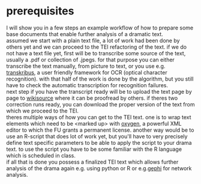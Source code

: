 # prerequisites
I will show you in a few steps an example workflow of how to prepare some base documents that enable further analysis of a dramatic text.  
assumed we start with a plain text file, a lot of work had been done by others yet and we can proceed to the TEI refactoring of the text. if we do not have a text file yet, first will be to transcribe some  source of the text, usually a .pdf or collection of .jpegs. for that purpose you can either transcribe the text manually, from picture to text, or you use e.g. [transkribus][1], a user friendly framework for OCR (optical character recognition). with that half of the work is done by the algorithm, but you still have to check the automatic transcription for recognition failures.  
next step if you have the transcript ready will be to upload the text page by page to [wikisource][2] where it can be proofread by others. if theres two correction runs ready, you can download the proper version of the text from which we proceed to the TEI.  
theres multiple ways of how you can get to the TEI text. one is to wrap text elements which need to be \<marked up\> with [oxygen][3], a powerful XML editor to which the FU grants a permanent license. another way would be to use an R-script that does lot of work yet, but you'll have to very precisely define text specific parameters to be able to apply the script to your drama text. to use the script you have to be some familiar with the R language which is scheduled in class.  
if all that is done you possess a finalized TEI text which allows further analysis of the drama again e.g. using python or R or e.g.[gephi][4] for network analysis.

[1]:	https://readcoop.eu/transkribus/
[2]:	https://de.wikisource.org/wiki/Kategorie:Autoren
[3]:	https://www.oxygenxml.com/xml_editor.html
[4]:	https://gephi.github.io/